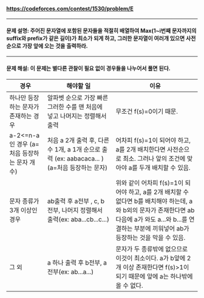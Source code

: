 #### https://codeforces.com/contest/1530/problem/E

---

#### 문제 설명: 주어진 문자열에 포함된 문자들을 적절히 배열하여 Max(1~i번째 문자까지의 suffix와 prefix가 같은 길이)가 최소가 되게 하고, 그러한 문자열이 여러개 있으면 사전순으로 가장 앞에 오는 것을 출력하라.

--- 

#### 문제 해설: 이 문제는 별다른 관찰이 필요 없이 경우들을 나누어서 풀면 된다. 
|경우|해야할 일|이유|
|------|---|---|
|하나만 등장하는 문자가 존재하는 경우 |알파벳 순으로 가장 빠른 그러한 수를 맨 처음에 넣고 나머지는 정렬해서 출력|무조건 f(s)=0이기 때문.|
|a-2<=n-a 인 경우 (a=처음 등장하는 문자 개수)|처음 a 2개 출력 후, 다른 수 1개, a 1개 순으로 출력 (ex: aabacaca... )(a=처음 등장하는 문자) | 어차피 f(s)=1이 되어야 하고, a를 2개 배치한다면 사전순으로 최소. 그러나 앞의 조건에 맞아야 a를 두개 배치할 수 있음.|
|문자 종류가 3개 이상인 경우|ab출력 후 a전부 , c, b전부, 나머지 정렬해서 출력(ex: aba...cb...c...) | 위와 같이 어차피 f(s)=1이 되어야 하고, a를 2개 배치할 수 없다면 b를 배치해야 하는데, a와 b외의 문자가 존재한다면 ab다음에 a가 와도 a...와 b...를 연결하는 부분에 끼워넣어 ab가 등장하는 것을 막을 수 있음.|
|그 외| a 하나 출력 후 b전부, a전부(ex: ab...a...)| 문자가 두 종류밖에 없으므로 이것이 최소이다. a가 b앞에 2개 이상 존재한다면 f(s)>1이 되기 때문에 앞에 a는 하나밖에 올 수 없다.|